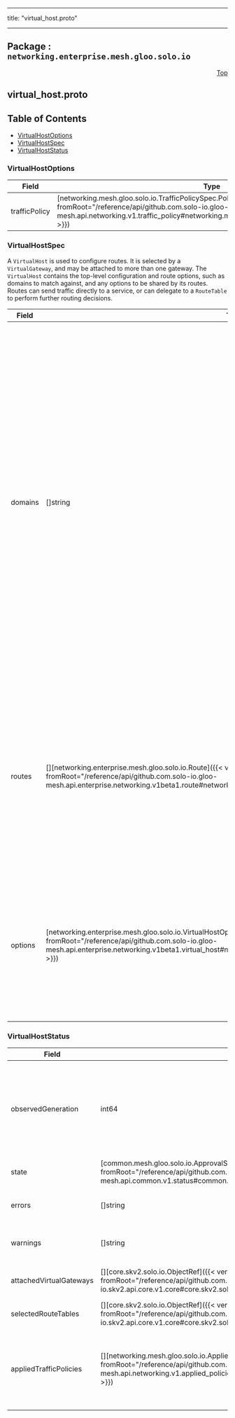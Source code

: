 
---

title: "virtual_host.proto"

---

## Package : `networking.enterprise.mesh.gloo.solo.io`



<a name="top"></a>

<a name="API Reference for virtual_host.proto"></a>
<p align="right"><a href="#top">Top</a></p>

## virtual_host.proto


## Table of Contents
  - [VirtualHostOptions](#networking.enterprise.mesh.gloo.solo.io.VirtualHostOptions)
  - [VirtualHostSpec](#networking.enterprise.mesh.gloo.solo.io.VirtualHostSpec)
  - [VirtualHostStatus](#networking.enterprise.mesh.gloo.solo.io.VirtualHostStatus)







<a name="networking.enterprise.mesh.gloo.solo.io.VirtualHostOptions"></a>

### VirtualHostOptions



| Field | Type | Label | Description |
| ----- | ---- | ----- | ----------- |
| trafficPolicy | [networking.mesh.gloo.solo.io.TrafficPolicySpec.Policy]({{< versioned_link_path fromRoot="/reference/api/github.com.solo-io.gloo-mesh.api.networking.v1.traffic_policy#networking.mesh.gloo.solo.io.TrafficPolicySpec.Policy" >}}) |  |  |
  





<a name="networking.enterprise.mesh.gloo.solo.io.VirtualHostSpec"></a>

### VirtualHostSpec
A `VirtualHost` is used to configure routes. It is selected by a `VirtualGateway`, and may be attached to more than one gateway. The `VirtualHost` contains the top-level configuration and route options, such as domains to match against, and any options to be shared by its routes. Routes can send traffic directly to a service, or can delegate to a `RouteTable` to perform further routing decisions.


| Field | Type | Label | Description |
| ----- | ---- | ----- | ----------- |
| domains | []string | repeated | The list of domains (i.e.: matching the `Host` header of a request) that belong to this virtual host. Note that the wildcard will not match the empty string. e.g. “*-bar.foo.com” will match “baz-bar.foo.com” but not “-bar.foo.com”. Additionally, a special entry “*” is allowed which will match any host/authority header. Only a single virtual host on a gateway can match on “*”. A domain must be unique across all virtual hosts on a gateway or the config will be invalidated by Gloo Domains on virtual hosts obey the same rules as [Envoy Virtual Hosts](https://github.com/envoyproxy/envoy/blob/master/api/envoy/api/v2/route/route.proto) |
  | routes | [][networking.enterprise.mesh.gloo.solo.io.Route]({{< versioned_link_path fromRoot="/reference/api/github.com.solo-io.gloo-mesh.api.enterprise.networking.v1beta1.route#networking.enterprise.mesh.gloo.solo.io.Route" >}}) | repeated | The list of HTTP routes define routing actions to be taken for incoming HTTP requests whose host header matches this virtual host. If the request matches more than one route in the list, the first route matched will be selected. If the list of routes is empty, the virtual host will be ignored by Gloo. |
  | options | [networking.enterprise.mesh.gloo.solo.io.VirtualHostOptions]({{< versioned_link_path fromRoot="/reference/api/github.com.solo-io.gloo-mesh.api.enterprise.networking.v1beta1.virtual_host#networking.enterprise.mesh.gloo.solo.io.VirtualHostOptions" >}}) |  | Route table options contain additional configuration to be applied to all traffic served by the route table. Some configuration here can be overridden by Route Options. OutlierDetection and TrafficShift isn't supported on the route level. |
  





<a name="networking.enterprise.mesh.gloo.solo.io.VirtualHostStatus"></a>

### VirtualHostStatus



| Field | Type | Label | Description |
| ----- | ---- | ----- | ----------- |
| observedGeneration | int64 |  | The most recent generation observed in the the VirtualHost metadata. If the `observedGeneration` does not match `metadata.generation`, Gloo Mesh has not processed the most recent version of this resource. |
  | state | [common.mesh.gloo.solo.io.ApprovalState]({{< versioned_link_path fromRoot="/reference/api/github.com.solo-io.gloo-mesh.api.common.v1.status#common.mesh.gloo.solo.io.ApprovalState" >}}) |  | The state of the overall resource. |
  | errors | []string | repeated | Any errors found while processing this generation of the resource. |
  | warnings | []string | repeated | Any warnings found while processing this generation of the resource. |
  | attachedVirtualGateways | [][core.skv2.solo.io.ObjectRef]({{< versioned_link_path fromRoot="/reference/api/github.com.solo-io.skv2.api.core.v1.core#core.skv2.solo.io.ObjectRef" >}}) | repeated | List of each VirtualGateway which has selected this VirtualHost |
  | selectedRouteTables | [][core.skv2.solo.io.ObjectRef]({{< versioned_link_path fromRoot="/reference/api/github.com.solo-io.skv2.api.core.v1.core#core.skv2.solo.io.ObjectRef" >}}) | repeated | List of RouteTables that this Route table delegates to |
  | appliedTrafficPolicies | [][networking.mesh.gloo.solo.io.AppliedTrafficPolicy]({{< versioned_link_path fromRoot="/reference/api/github.com.solo-io.gloo-mesh.api.networking.v1.applied_policies#networking.mesh.gloo.solo.io.AppliedTrafficPolicy" >}}) | repeated | The set of TrafficPolicies that have been applied to this Destination. {{/* Note: validation of this field disabled because it slows down cue tremendously*/}} |
  




 <!-- end messages -->

 <!-- end enums -->

 <!-- end HasExtensions -->

 <!-- end services -->

